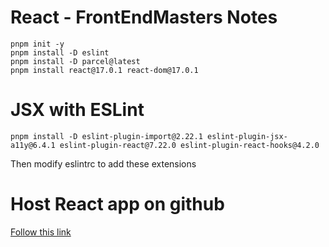 # React - FrontEndMasters Notes

```
pnpm init -y
pnpm install -D eslint
pnpm install -D parcel@latest
pnpm install react@17.0.1 react-dom@17.0.1
```

# JSX with ESLint

```
pnpm install -D eslint-plugin-import@2.22.1 eslint-plugin-jsx-a11y@6.4.1 eslint-plugin-react@7.22.0 eslint-plugin-react-hooks@4.2.0
```

Then modify eslintrc to add these extensions

# Host React app on github

[Follow this link](https://dev.to/yuribenjamin/how-to-deploy-react-app-in-github-pages-2a1f)

